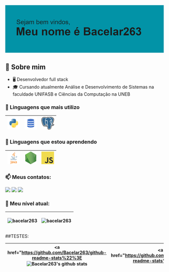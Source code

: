 <img src="/header.png" />

## :book: Sobre mim
- 🖥 Desenvolvedor full stack
- 🎓 Cursando atualmente Análise e Desenvolvimento de Sistemas na faculdade UNIFASB e Ciências da Computação na UNEB

### 🔨 Linguagens que mais utilizo
  
<img title="Python" alt="Python" width="40px" src="https://raw.githubusercontent.com/github/explore/master/topics/python/python.png" />|<img title="SQL" alt="SQL" width="40px" src="https://raw.githubusercontent.com/github/explore/master/topics/sql/sql.png">|<img title="postgresql" alt="postgresql" width="40px" src="https://raw.githubusercontent.com/github/explore/master/topics/postgresql/postgresql.png">
|--|--|--|

### 🎯 Linguagens que estou aprendendo
 
<img title="java" alt="java" width="40px" src="https://raw.githubusercontent.com/github/explore/master/topics/java/java.png" />|<img title="node" alt="node" width="40px" src="https://raw.githubusercontent.com/github/explore/master/topics/nodejs/nodejs.png">|<img title="javascript" alt="javascript" width="40px" src="https://raw.githubusercontent.com/github/explore/master/topics/javascript/javascript.png">
|--|--|--|

### 📫 Meus contatos:

<div>
<a href="https://instagram.com/bacelarguilherme7" target="_blank"><img src="https://img.shields.io/badge/-Instagram-%23E4405F?style=for-the-badge&logo=instagram&logoColor=white" target="(https://www.instagram.com/bacelarguilherme7/)"></a>
<a href = "mailto:bacelarguilherme7@gmail.com"><img src="https://img.shields.io/badge/Gmail-D14836?style=for-the-badge&logo=gmail&logoColor=white" target="_blank"></a>
<a href="https://www.linkedin.com/in/guilherme-bacelar-5a8846217" target="_blank"><img src="https://img.shields.io/badge/-LinkedIn-%230077B5?style=for-the-badge&logo=linkedin&logoColor=white" target="[_blank](https://www.linkedin.com/in/guilherme-bacelar-5a8846217/)"></a>   
</div>

### 🔔 Meu nível atual:

| <p><img align="center" src="https://github-readme-stats.vercel.app/api/top-langs?username=bacelar263&show_icons=true&locale=en&layout=compact&theme=github_dark" alt="bacelar263" /></p> | <p><img align="center" src="https://github-readme-stats.vercel.app/api?username=bacelar263&show_icons=true&locale=pt-br&theme=github_dark" alt="bacelar263" /></p> |
| ------------- | ------------- |

##TESTES:

|<a href="https://github.com/Bacelar263/github-readme-stats%22%3E<img align="center" src="https://github-readme-stats.vercel.app/api?username=Bacelar263&show_icons=true&include_all_commits=true&theme=buefy&hide_border=true" alt="Bacelar263's github stats" /></a>|<a href="https://github.com/Bacelar263/github-readme-stats%22%3E<img align="center" src="https://github-readme-stats.vercel.app/api/top-langs/?username=Bacelar263&layout=compact&theme=buefy&hide_border=true"/></a>|
| ------------- | ------------- |

